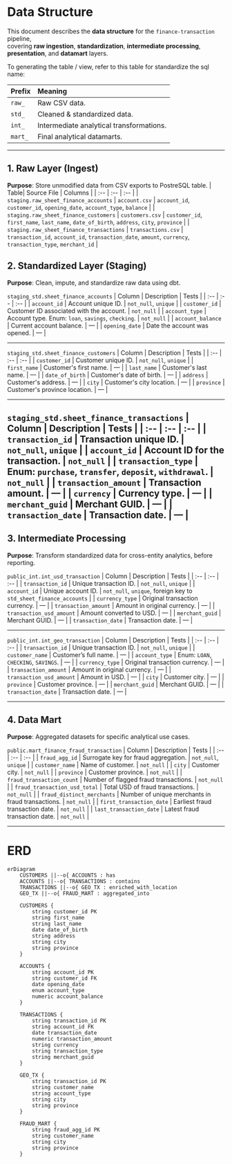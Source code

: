 # Data Structure

This document describes the **data structure** for the `finance-transaction` pipeline,  
covering **raw ingestion**, **standardization**, **intermediate processing**, **presentation**, and **datamart** layers.

To generating the table / view, refer to this table for standardize the sql name:

| Prefix  | Meaning                                  |
| :-- | :-- |
| `raw_`  | Raw CSV data.                     |
| `std_`  | Cleaned & standardized data.             |
| `int_`  | Intermediate analytical transformations. |
| `mart_` | Final analytical datamarts.              |

---

## 1. Raw Layer (Ingest)
**Purpose**: Store unmodified data from CSV exports to PostreSQL table.
| Table| Source File | Columns |
| :-- | :-- | :-- |
| `staging.raw_sheet_finance_accounts` | `account.csv`  | `account_id`, `customer_id`, `opening_date`, `account_type`, `balance`                                      |
| `staging.raw_sheet_finance_customers`    | `customers.csv`    | `customer_id`, `first_name`, `last_name`, `date_of_birth`, `address`, `city`, `province`                    |
| `staging.raw_sheet_finance_transactions` | `transactions.csv` | `transaction_id`, `account_id`, `transaction_date`, `amount`, `currency`, `transaction_type`, `merchant_id` |

## 2. Standardized Layer (Staging)
**Purpose**: Clean, impute, and standardize raw data using dbt.


`staging_std.sheet_finance_accounts`
| Column            | Description                                        | Tests                |
| :-- | :-- | :-- |
| `account_id`      | Account unique ID.                                 | `not_null`, `unique` |
| `customer_id`     | Customer ID associated with the account.           | `not_null`           |
| `account_type`    | Account type. Enum: `loan`, `savings`, `checking`. | `not_null`           |
| `account_balance` | Current account balance.                           | —                    |
| `opening_date`    | Date the account was opened.                       | —                    |

---

`staging_std.sheet_finance_customers`
| Column          | Description                   | Tests                |
| :-- | :-- | :-- |
| `customer_id`   | Customer unique ID.           | `not_null`, `unique` |
| `first_name`    | Customer's first name.        | —                    |
| `last_name`     | Customer's last name.         | —                    |
| `date_of_birth` | Customer's date of birth.     | —                    |
| `address`       | Customer's address.           | —                    |
| `city`          | Customer's city location.     | —                    |
| `province`      | Customer's province location. | —                    |

---

`staging_std.sheet_finance_transactions`
| Column               | Description                                            | Tests                |
| :-- | :-- | :-- |
| `transaction_id`     | Transaction unique ID.                                 | `not_null`, `unique` |
| `account_id`         | Account ID for the transaction.                        | `not_null`           |
| `transaction_type`   | Enum: `purchase`, `transfer`, `deposit`, `withdrawal`. | `not_null`           |
| `transaction_amount` | Transaction amount.                                    | —                    |
| `currency`           | Currency type.                                         | —                    |
| `merchant_guid`      | Merchant GUID.                                         | —                    |
| `transaction_date`   | Transaction date.                                      | —                    |
---

## 3. Intermediate Processing 
**Purpose**: Transform standardized data for cross-entity analytics, before reporting.

`public_int.int_usd_transaction`
| Column                   | Description                    | Tests                                                             |
| :-- | :-- | :-- |
| `transaction_id`         | Unique transaction ID.         | `not_null`, `unique`                                              |
| `account_id`             | Unique account ID.             | `not_null`, `unique`, foreign key to `std_sheet_finance_accounts` |
| `currency_type`          | Original transaction currency. | —                                                                 |
| `transaction_amount`     | Amount in original currency.   | —                                                                 |
| `transaction_usd_amount` | Amount converted to USD.       | —                                                                 |
| `merchant_guid`          | Merchant GUID.                 | —                                                                 |
| `transaction_date`       | Transaction date.              | —                                                                 |

---

`public_int.int_geo_transaction`
| Column                   | Description                          | Tests                |
| :-- | :-- | :-- |
| `transaction_id`         | Unique transaction ID.               | `not_null`, `unique` |
| `customer_name`          | Customer’s full name.                | —                    |
| `account_type`           | Enum: `LOAN`, `CHECKING`, `SAVINGS`. | —                    |
| `currency_type`          | Original transaction currency.       | —                    |
| `transaction_amount`     | Amount in original currency.         | —                    |
| `transaction_usd_amount` | Amount in USD.                       | —                    |
| `city`                   | Customer city.                       | —                    |
| `province`               | Customer province.                   | —                    |
| `merchant_guid`          | Merchant GUID.                       | —                    |
| `transaction_date`       | Transaction date.                    | —                    |

---

## 4. Data Mart
**Purpose**: Aggregated datasets for specific analytical use cases.

`public.mart_finance_fraud_transaction`
| Column                        | Description                                       | Tests                |
| :-- | :-- | :-- |
| `fraud_agg_id`                | Surrogate key for fraud aggregation.              | `not_null`, `unique` |
| `customer_name`               | Name of customer.                                 | `not_null`           |
| `city`                        | Customer city.                                    | `not_null`           |
| `province`                    | Customer province.                                | `not_null`           |
| `fraud_transaction_count`     | Number of flagged fraud transactions.             | `not_null`           |
| `fraud_transaction_usd_total` | Total USD of fraud transactions.                  | `not_null`           |
| `fraud_distinct_merchants`    | Number of unique merchants in fraud transactions. | `not_null`           |
| `first_transaction_date`      | Earliest fraud transaction date.                  | `not_null`           |
| `last_transaction_date`       | Latest fraud transaction date.                    | `not_null`           |

---

# ERD

```mermaid
erDiagram
    CUSTOMERS ||--o{ ACCOUNTS : has
    ACCOUNTS ||--o{ TRANSACTIONS : contains
    TRANSACTIONS ||--o{ GEO_TX : enriched_with_location
    GEO_TX ||--o{ FRAUD_MART : aggregated_into

    CUSTOMERS {
        string customer_id PK
        string first_name
        string last_name
        date date_of_birth
        string address
        string city
        string province
    }

    ACCOUNTS {
        string account_id PK
        string customer_id FK
        date opening_date
        enum account_type
        numeric account_balance
    }

    TRANSACTIONS {
        string transaction_id PK
        string account_id FK
        date transaction_date
        numeric transaction_amount
        string currency
        string transaction_type
        string merchant_guid
    }

    GEO_TX {
        string transaction_id PK
        string customer_name
        string account_type
        string city
        string province
    }

    FRAUD_MART {
        string fraud_agg_id PK
        string customer_name
        string city
        string province
    }

```
